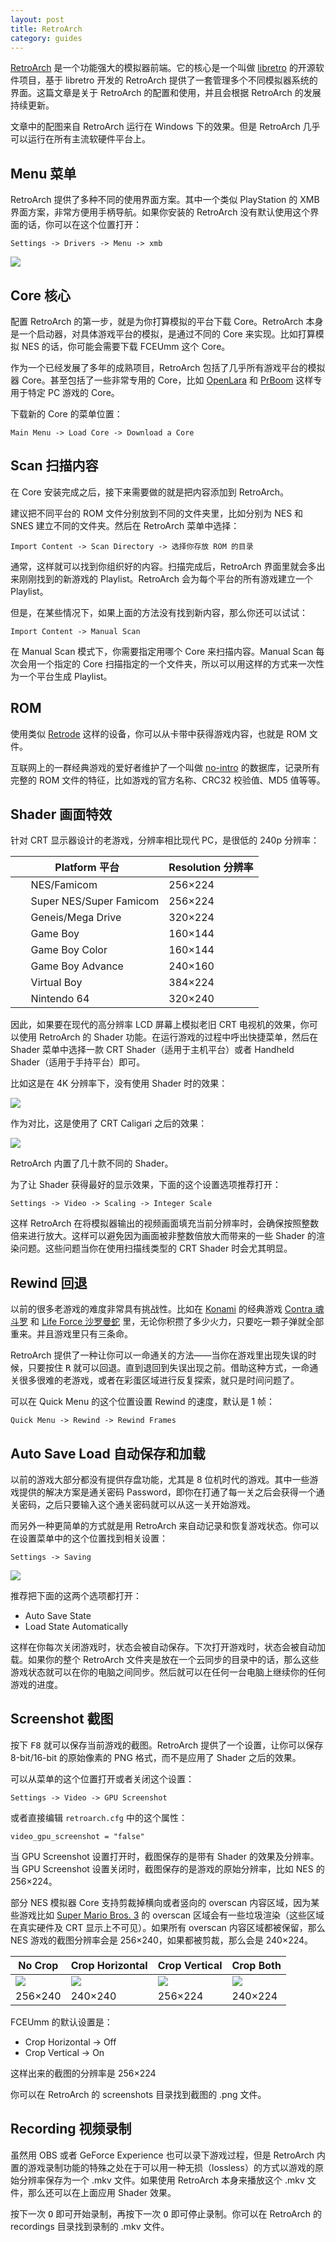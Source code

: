 ```yaml
---
layout: post
title: RetroArch
category: guides
---
```


[RetroArch](https://www.retroarch.com) 是一个功能强大的模拟器前端。它的核心是一个叫做 [libretro](https://www.libretro.com) 的开源软件项目，基于 libretro 开发的 RetroArch 提供了一套管理多个不同模拟器系统的界面。这篇文章是关于 RetroArch 的配置和使用，并且会根据 RetroArch 的发展持续更新。

文章中的配图来自 RetroArch 运行在 Windows 下的效果。但是 RetroArch 几乎可以运行在所有主流软硬件平台上。

## Menu 菜单

RetroArch 提供了多种不同的使用界面方案。其中一个类似 PlayStation 的 XMB 界面方案，非常方便用手柄导航。如果你安装的 RetroArch 没有默认使用这个界面的话，你可以在这个位置打开：

```
Settings -> Drivers -> Menu -> xmb
```

![](/images/retroarch-menu-xmb.png)

## Core 核心

配置 RetroArch 的第一步，就是为你打算模拟的平台下载 Core。RetroArch 本身是一个启动器，对具体游戏平台的模拟，是通过不同的 Core 来实现。比如打算模拟 NES 的话，你可能会需要下载 FCEUmm 这个 Core。

作为一个已经发展了多年的成熟项目，RetroArch 包括了几乎所有游戏平台的模拟器 Core。甚至包括了一些非常专用的 Core，比如 [OpenLara](https://docs.libretro.com/library/openlara/) 和 [PrBoom](https://docs.libretro.com/library/prboom/) 这样专用于特定 PC 游戏的 Core。

下载新的 Core 的菜单位置：

```
Main Menu -> Load Core -> Download a Core
```

## Scan 扫描内容

在 Core 安装完成之后，接下来需要做的就是把内容添加到 RetroArch。

建议把不同平台的 ROM 文件分别放到不同的文件夹里，比如分别为 NES 和 SNES 建立不同的文件夹。然后在 RetroArch 菜单中选择：

```
Import Content -> Scan Directory -> 选择你存放 ROM 的目录
```

通常，这样就可以找到你组织好的内容。扫描完成后，RetroArch 界面里就会多出来刚刚找到的新游戏的 Playlist。RetroArch 会为每个平台的所有游戏建立一个 Playlist。

但是，在某些情况下，如果上面的方法没有找到新内容，那么你还可以试试：

```
Import Content -> Manual Scan
```

在 Manual Scan 模式下，你需要指定用哪个 Core 来扫描内容。Manual Scan 每次会用一个指定的 Core 扫描指定的一个文件夹，所以可以用这样的方式来一次性为一个平台生成 Playlist。

## ROM

使用类似 <a href="https://www.retrode.org/" target="_blank">Retrode</a> 这样的设备，你可以从卡带中获得游戏内容，也就是 ROM 文件。

互联网上的一群经典游戏的爱好者维护了一个叫做 <a href="https://no-intro.org/" target="_blank">no-intro</a> 的数据库，记录所有完整的 ROM 文件的特征，比如游戏的官方名称、CRC32 校验值、MD5 值等等。

## Shader 画面特效

针对 CRT 显示器设计的老游戏，分辨率相比现代 PC，是很低的 240p 分辨率：

|Platform 平台|Resolution 分辨率|
|---|---|
|<img src="https://www.v2ex.com/static/gamedb/32/fc.gif" style="width: 16px; image-rendering: pixelated; vertical-align: text-bottom;" /> &nbsp;NES/Famicom|256&times;224|
|<img src="https://www.v2ex.com/static/gamedb/32/sfc.gif" style="width: 16px; image-rendering: pixelated; vertical-align: text-bottom;" /> &nbsp;Super NES/Super Famicom|256&times;224|
|<img src="https://www.v2ex.com/static/gamedb/32/genesis.gif" style="width: 16px; image-rendering: pixelated; vertical-align: text-bottom;" /> &nbsp;Geneis/Mega Drive|320&times;224|
|<img src="https://www.v2ex.com/static/gamedb/32/gb.gif" style="width: 16px; image-rendering: pixelated; vertical-align: text-bottom;" /> &nbsp;Game Boy|160&times;144|
|<img src="https://www.v2ex.com/static/gamedb/32/gbc.gif" style="width: 16px; image-rendering: pixelated; vertical-align: text-bottom;" /> &nbsp;Game Boy Color|160&times;144|
|<img src="https://www.v2ex.com/static/gamedb/32/gba.gif" style="width: 16px; image-rendering: pixelated; vertical-align: text-bottom;" /> &nbsp;Game Boy Advance|240&times;160|
|<img src="https://www.v2ex.com/static/gamedb/32/vb.gif" style="width: 16px; image-rendering: pixelated; vertical-align: text-bottom;" /> &nbsp;Virtual Boy|384&times;224|
|<img src="https://www.v2ex.com/static/gamedb/32/n64.gif" style="width: 16px; image-rendering: pixelated; vertical-align: text-bottom;" /> &nbsp;Nintendo 64|320&times;240|

因此，如果要在现代的高分辨率 LCD 屏幕上模拟老旧 CRT 电视机的效果，你可以使用 RetroArch 的 Shader 功能。在运行游戏的过程中呼出快捷菜单，然后在 Shader 菜单中选择一款 CRT Shader（适用于主机平台）或者 Handheld Shader（适用于手持平台）即可。

比如这是在 4K 分辨率下，没有使用 Shader 时的效果：

[![](/images/retroarch-contra-without-shader-4k.png)](/images/retroarch-contra-without-shader-4k.png)

作为对比，这是使用了 CRT Caligari 之后的效果：

[![](/images/retroarch-contra-with-shader-4k.png)](/images/retroarch-contra-with-shader-4k.png)

RetroArch 内置了几十款不同的 Shader。

为了让 Shader 获得最好的显示效果，下面的这个设置选项推荐打开：

```
Settings -> Video -> Scaling -> Integer Scale
```

这样 RetroArch 在将模拟器输出的视频画面填充当前分辨率时，会确保按照整数倍来进行放大。这样可以避免因为画面被非整数倍放大而带来的一些 Shader 的渲染问题。这些问题当你在使用扫描线类型的 CRT Shader 时会尤其明显。

## Rewind 回退

以前的很多老游戏的难度非常具有挑战性。比如在 [Konami](https://www.v2ex.com/gamedb/developers/konami/nes) 的经典游戏 [Contra 魂斗罗](https://www.v2ex.com/gamedb/nes/contra) 和 [Life Force 沙罗曼蛇](https://www.v2ex.com/gamedb/nes/life-force-salamander) 里，无论你积攒了多少火力，只要吃一颗子弹就全部重来。并且游戏里只有三条命。

RetroArch 提供了一种让你可以一命通关的方法——当你在游戏里出现失误的时候，只要按住 <kbd>R</kbd> 就可以回退。直到退回到失误出现之前。借助这种方式，一命通关很多很难的老游戏，或者在彩蛋区域进行反复探索，就只是时间问题了。

可以在 Quick Menu 的这个位置设置 Rewind 的速度，默认是 1 帧：

```
Quick Menu -> Rewind -> Rewind Frames
```

## Auto Save Load 自动保存和加载

以前的游戏大部分都没有提供存盘功能，尤其是 8 位机时代的游戏。其中一些游戏提供的解决方案是通关密码 Password，即你在打通了每一关之后会获得一个通关密码，之后只要输入这个通关密码就可以从这一关开始游戏。

而另外一种更简单的方式就是用 RetroArch 来自动记录和恢复游戏状态。你可以在设置菜单中的这个位置找到相关设置：

```
Settings -> Saving
```

![](/images/retroarch-auto-save.png)

推荐把下面的这两个选项都打开：

* Auto Save State
* Load State Automatically

这样在你每次关闭游戏时，状态会被自动保存。下次打开游戏时，状态会被自动加载。如果你的整个 RetroArch 文件夹是放在一个云同步的目录中的话，那么这些游戏状态就可以在你的电脑之间同步。然后就可以在任何一台电脑上继续你的任何游戏的进度。

## Screenshot 截图

按下 <kbd>F8</kbd> 就可以保存当前游戏的截图。RetroArch 提供了一个设置，让你可以保存 8-bit/16-bit 的原始像素的 PNG 格式，而不是应用了 Shader 之后的效果。

可以从菜单的这个位置打开或者关闭这个设置：

```
Settings -> Video -> GPU Screenshot
```

或者直接编辑 `retroarch.cfg` 中的这个属性：

```
video_gpu_screenshot = "false"
```

当 GPU Screenshot 设置打开时，截图保存的是带有 Shader 的效果及分辨率。当 GPU Screenshot 设置关闭时，截图保存的是游戏的原始分辨率，比如 NES 的 256&times;224。

部分 NES 模拟器 Core 支持剪裁掉横向或者竖向的 overscan 内容区域，因为某些游戏比如 [Super Mario Bros. 3](https://www.v2ex.com/gamedb/nes/super-mario-bros-3) 的 overscan 区域会有一些垃圾渲染（这些区域在真实硬件及 CRT 显示上不可见）。如果所有 overscan 内容区域都被保留，那么 NES 游戏的截图分辨率会是 256&times;240，如果都被剪裁，那么会是 240&times;224。

|No Crop|Crop Horizontal|Crop Vertical|Crop Both|
|---|---|---|---|
|![](/images/smb3-256x240.png)|![](/images/smb3-240x240.png)|![](/images/smb3-256x224.png)|![](/images/smb3-240x224.png)|
|256&times;240|240&times;240|256&times;224|240&times;224|

FCEUmm 的默认设置是：

* Crop Horizontal -> Off
* Crop Vertical -> On

这样出来的截图的分辨率是 256&times;224

你可以在 RetroArch 的 screenshots 目录找到截图的 .png 文件。

## Recording 视频录制

虽然用 OBS 或者 GeForce Experience 也可以录下游戏过程，但是 RetroArch 内置的游戏录制功能的特殊之处在于可以用一种无损（lossless）的方式以游戏的原始分辨率保存为一个 .mkv 文件。如果使用 RetroArch 本身来播放这个 .mkv 文件，那么还可以在上面应用 Shader 效果。

按下一次 <kbd>O</kbd> 即可开始录制，再按下一次 <kbd>O</kbd> 即可停止录制。你可以在 RetroArch 的 recordings 目录找到录制的 .mkv 文件。